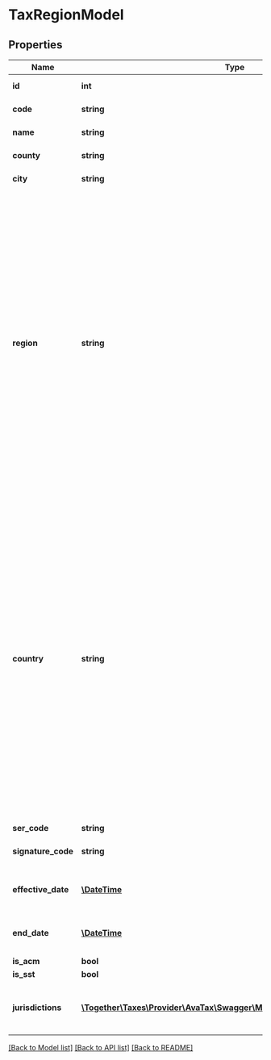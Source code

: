 # TaxRegionModel

## Properties
Name | Type | Description | Notes
------------ | ------------- | ------------- | -------------
**id** | **int** | The id of the tax region. | [optional] 
**code** | **string** | The code of the tax region. | [optional] 
**name** | **string** | The name of the tax region. | [optional] 
**county** | **string** | The name of the county. | [optional] 
**city** | **string** | The name of the city. | [optional] 
**region** | **string** | Name or ISO 3166 code identifying the region within the country.                This field supports many different region identifiers:   * Two and three character ISO 3166 region codes   * Fully spelled out names of the region in ISO supported languages   * Common alternative spellings for many regions                For a full list of all supported codes and names, please see the Definitions API &#x60;ListRegions&#x60;. | [optional] 
**country** | **string** | Name or ISO 3166 code identifying the country of this jurisdiction.                This field supports many different country identifiers:   * Two character ISO 3166 codes   * Three character ISO 3166 codes   * Fully spelled out names of the country in ISO supported languages   * Common alternative spellings for many countries                For a full list of all supported codes and names, please see the Definitions API &#x60;ListCountries&#x60;. | [optional] 
**ser_code** | **string** | The ser code. | [optional] 
**signature_code** | **string** | The tax region signature code. | [optional] 
**effective_date** | [**\DateTime**](\DateTime.md) | The date this tax region starts to take effect. | [optional] 
**end_date** | [**\DateTime**](\DateTime.md) | The date this tax region stops to take effect. | [optional] 
**is_acm** | **bool** | Is Acm flag. | [optional] 
**is_sst** | **bool** | Is SST flag. | [optional] 
**jurisdictions** | [**\Together\Taxes\Provider\AvaTax\Swagger\Model\DenormalizedJurisModel[]**](DenormalizedJurisModel.md) | List of jurisdictions associated with this tax region. | [optional] 

[[Back to Model list]](../README.md#documentation-for-models) [[Back to API list]](../README.md#documentation-for-api-endpoints) [[Back to README]](../README.md)


